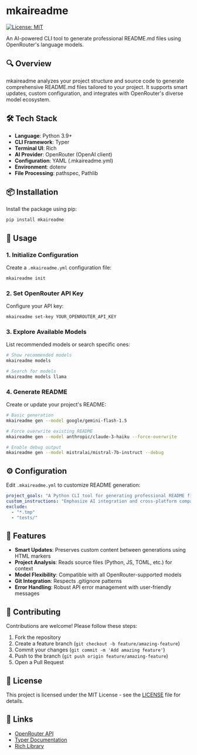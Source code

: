 <!-- AUTOGEN:START -->

# mkaireadme

[![License: MIT](https://img.shields.io/badge/License-MIT-yellow.svg)](https://opensource.org/licenses/MIT)

An AI-powered CLI tool to generate professional README.md files using OpenRouter's language models.

## 🔍 Overview

mkaireadme analyzes your project structure and source code to generate comprehensive README.md files tailored to your project. It supports smart updates, custom configuration, and integrates with OpenRouter's diverse model ecosystem.

## 🛠️ Tech Stack

- **Language**: Python 3.9+
- **CLI Framework**: Typer
- **Terminal UI**: Rich
- **AI Provider**: OpenRouter (OpenAI client)
- **Configuration**: YAML (.mkaireadme.yml)
- **Environment**: dotenv
- **File Processing**: pathspec, Pathlib

## 📦 Installation

Install the package using pip:

```bash
pip install mkaireadme
```

## 🚀 Usage

### 1. Initialize Configuration
Create a `.mkaireadme.yml` configuration file:
```bash
mkaireadme init
```

### 2. Set OpenRouter API Key
Configure your API key:
```bash
mkaireadme set-key YOUR_OPENROUTER_API_KEY
```

### 3. Explore Available Models
List recommended models or search specific ones:
```bash
# Show recommended models
mkaireadme models

# Search for models
mkaireadme models llama
```

### 4. Generate README
Create or update your project's README:
```bash
# Basic generation
mkaireadme gen --model google/gemini-flash-1.5

# Force overwrite existing README
mkaireadme gen --model anthropic/claude-3-haiku --force-overwrite

# Enable debug output
mkaireadme gen --model mistralai/mistral-7b-instruct --debug
```

## ⚙️ Configuration

Edit `.mkaireadme.yml` to customize README generation:
```yaml
project_goals: "A Python CLI tool for generating professional README files"
custom_instructions: "Emphasize AI integration and cross-platform compatibility"
exclude:
  - "*.tmp"
  - "tests/"
```

## 📖 Features

- **Smart Updates**: Preserves custom content between generations using HTML markers
- **Project Analysis**: Reads source files (Python, JS, TOML, etc.) for context
- **Model Flexibility**: Compatible with all OpenRouter-supported models
- **Git Integration**: Respects .gitignore patterns
- **Error Handling**: Robust API error management with user-friendly messages

## 🤝 Contributing

Contributions are welcome! Please follow these steps:
1. Fork the repository
2. Create a feature branch (`git checkout -b feature/amazing-feature`)
3. Commit your changes (`git commit -m 'Add amazing feature'`)
4. Push to the branch (`git push origin feature/amazing-feature`)
5. Open a Pull Request

## 📄 License

This project is licensed under the MIT License - see the [LICENSE](LICENSE) file for details.

## 🔗 Links

- [OpenRouter API](https://openrouter.ai/docs)
- [Typer Documentation](https://typer.tiangolo.com/)
- [Rich Library](https://rich.readthedocs.io/)

<!-- AUTOGEN:END -->